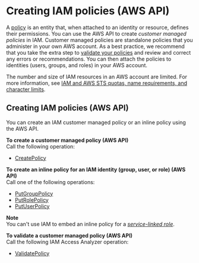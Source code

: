 # Creating IAM policies \(AWS API\)<a name="access_policies_create-api"></a>

A [policy](access_policies.md) is an entity that, when attached to an identity or resource, defines their permissions\. You can use the AWS API to create *customer managed policies* in IAM\. Customer managed policies are standalone policies that you administer in your own AWS account\. As a best practice, we recommend that you take the extra step to [validate your policies](access_policies_policy-validator.md) and review and correct any errors or recommendations\. You can then attach the policies to identities \(users, groups, and roles\) in your AWS account\.

The number and size of IAM resources in an AWS account are limited\. For more information, see [IAM and AWS STS quotas, name requirements, and character limits](reference_iam-quotas.md)\.

## Creating IAM policies \(AWS API\)<a name="create-policies-api"></a>

You can create an IAM customer managed policy or an inline policy using the AWS API\.

**To create a customer managed policy \(AWS API\)**  
Call the following operation:
+ [CreatePolicy](https://docs.aws.amazon.com/IAM/latest/APIReference/API_CreatePolicy.html)

**To create an inline policy for an IAM identity \(group, user, or role\) \(AWS API\)**  
Call one of the following operations:
+ [PutGroupPolicy](https://docs.aws.amazon.com/IAM/latest/APIReference/API_PutGroupPolicy.html)
+ [PutRolePolicy](https://docs.aws.amazon.com/IAM/latest/APIReference/API_PutRolePolicy.html)
+ [PutUserPolicy](https://docs.aws.amazon.com/IAM/latest/APIReference/API_PutUserPolicy.html)

**Note**  
You can't use IAM to embed an inline policy for a *[service\-linked role](id_roles_terms-and-concepts.md#iam-term-service-linked-role)*\.

**To validate a customer managed policy \(AWS API\)**  
Call the following IAM Access Analyzer operation:
+ [ValidatePolicy](https://docs.aws.amazon.com/access-analyzer/latest/APIReference/API_ValidatePolicy.html)